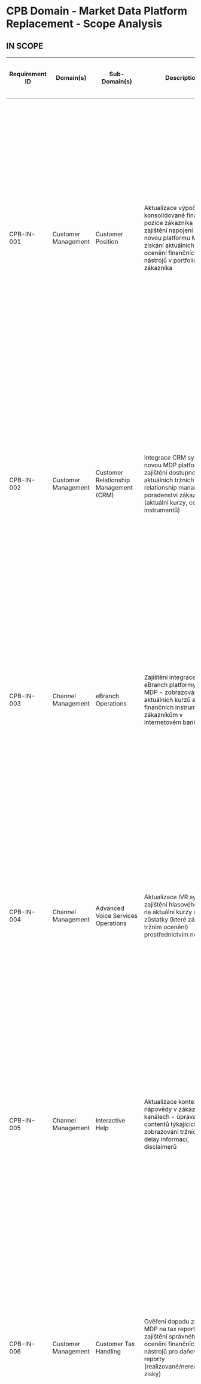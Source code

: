 # CPB Domain - Market Data Platform Replacement - Scope Analysis

## IN SCOPE

| Requirement ID | Domain(s) | Sub-Domain(s) | Description | Questions & Proposed Answers for Domain Owner Confirmation | Dependencies | Priority |
|---|---|---|---|---|---|---|
| CPB-IN-001 | Customer Management | Customer Position | Aktualizace výpočtu konsolidované finanční pozice zákazníka - zajištění napojení na novou platformu MDP pro získání aktuálních tržních ocenění finančních nástrojů v portfoliu zákazníka | **Q1:** Používá Customer Position aktuálně tržní data pro ocenění zákaznických portfolií?<br>**A:** Ano, pro výpočet MTM (mark-to-market) hodnot derivátů, dluhopisů a akcií.<br>**Q2:** Jaká je požadovaná frekvence aktualizace oceňovacích dat?<br>**A:** Real-time pro aktivní obchodníky, EOD (end-of-day) pro standardní zákazníky.<br>**Q3:** Jsou definovány fallback mechanismy při nedostupnosti tržních dat?<br>**A:** Musí být zajištěn fallback na poslední známé ceny s alertem pro relationship managery. | ITS-IN-002 (API integrace), PSO-IN-001 (Financial Instrument valuation) | VYSOKÁ |
| CPB-IN-002 | Customer Management | Customer Relationship Management (CRM) | Integrace CRM systému s novou MDP platformou - zajištění dostupnosti aktuálních tržních dat pro relationship managery při poradenství zákazníkům (aktuální kurzy, ceny instrumentů) | **Q1:** Zobrazuje CRM aktuálně zákazníkům/RMs tržní data v reálném čase?<br>**A:** Ano, pro investiční poradenství a valuaci portfolií.<br>**Q2:** Jaké typy tržních dat jsou zobrazovány v CRM?<br>**A:** FX kurzy, akciové kurzy, výnosy dluhopisů, komoditní ceny.<br>**Q3:** Existují SLA pro prodlevu zobrazení dat v CRM?<br>**A:** Maximální prodleva 5 minut pro non-trading zákazníky, near real-time pro trading desks. | ITS-IN-003 (downstream API compatibility), PSO-IN-001 (reference data) | STŘEDNÍ-VYSOKÁ |
| CPB-IN-003 | Channel Management | eBranch Operations | Zajištění integrace eBranch platformy s novou MDP - zobrazování aktuálních kurzů a cen finančních instrumentů zákazníkům v internetovém bankovnictví | **Q1:** Zobrazuje eBranch aktuálně kurzy a tržní ceny zákazníkům?<br>**A:** Ano, FX kurzy pro převody měn, kurzy akcií/fondů v investičním portfoliu.<br>**Q2:** Jaké jsou SLA pro dostupnost eBranch platformy?<br>**A:** 99.5% availability, 24/7 kromě maintenance windows.<br>**Q3:** Je zajištěn fallback při výpadku dat?<br>**A:** Musí existovat zobrazení posledních známých kurzů s časovým razítkem a disclaimerem. | ITS-IN-003 (API compatibility), CPB-IN-001 (customer position), RFC-IN-007 (market data surveillance) | VYSOKÁ |
| CPB-IN-004 | Channel Management | Advanced Voice Services Operations | Aktualizace IVR systému - zajištění hlasového dotazu na aktuální kurzy a zůstatky (které závisí na tržním ocenění) prostřednictvím nové MDP | **Q1:** Poskytuje IVR aktuálně informace o tržních kurzech?<br>**A:** Ano, základní FX kurzy a zůstatky na investičních účtech.<br>**Q2:** Jaká je frekvence aktualizace kurzů v IVR?<br>**A:** Standardně každých 15 minut, pro premium zákazníky každých 5 minut.<br>**Q3:** Je IVR systém integrován přes API nebo batch?<br>**A:** Hybridní - FX kurzy přes API, portfolio valuace z nočních batch procesů. | ITS-IN-003 (API integration), CPB-IN-001 (customer position) | STŘEDNÍ |
| CPB-IN-005 | Channel Management | Interactive Help | Aktualizace kontextové nápovědy v zákaznických kanálech - úprava help contentů týkajících se zobrazování tržních dat, delay informací, disclaimerů | **Q1:** Obsahuje Interactive Help aktuálně popis zobrazování tržních dat?<br>**A:** Ano, vysvětlení delay, zdroje dat, disclaimery pro investiční rozhodování.<br>**Q2:** Kdo je zodpovědný za update help contentů?<br>**A:** Channel Manager ve spolupráci s Legal/Compliance (ES).<br>**Q3:** Je potřeba právní revize změn v disclaimerech?<br>**A:** Ano, pokud se změní zdroj dat nebo delay characteristics. | ES-IN-006 (regulatory documentation), CPB-IN-003 (eBranch) | NÍZKÁ |
| CPB-IN-006 | Customer Management | Customer Tax Handling | Ověření dopadu změny MDP na tax reporting - zajištění správného ocenění finančních nástrojů pro daňové reporty (realizované/nerealizované zisky) | **Q1:** Používá Customer Tax Handling tržní ocenění pro výpočet daňových reportů?<br>**A:** Ano, pro capital gains/losses, zdanění investičních výnosů.<br>**Q2:** Jaké jsou regulatorní požadavky na přesnost oceňovacích dat pro tax reporting?<br>**A:** Musí být auditovatelné, použitelné official closing prices ke dni transakce.<br>**Q3:** Existuje závislost na historických datech z MDP?<br>**A:** Ano, pro zpětné přepočty a auditní trails (7 let zpětně). | PSO-IN-003 (historical data migration), RFC-IN-005 (regulatory reporting), ITS-IN-004 (data migration) | STŘEDNÍ-VYSOKÁ |
| CPB-IN-007 | Customer Management | Party Routing Profile | Aktualizace Party Routing Profile - zajištění správného routingu zákazníků podle jejich trading activity a potřeby real-time market data access | **Q1:** Obsahuje Party Routing Profile indikátory pro market data access?<br>**A:** Ano, rozlišení mezi real-time traders, delayed data users, non-market data users.<br>**Q2:** Ovlivňuje to routing prioritizaci customer service?<br>**A:** Ano, high-frequency traders mají prioritní routing při issues s market data.<br>**Q3:** Je potřeba rekalibrace routing pravidel po MDP změně?<br>**A:** Ano, pokud se změní latence nebo dostupnost dat. | CPB-IN-003 (eBranch), ITS-IN-001 (performance requirements) | NÍZKÁ-STŘEDNÍ |
| CPB-IN-008 | Partner Management | Correspondent Bank Directory | Aktualizace referenčních dat korespondentských bank - zajištění aktuálních FX kurzů pro settlement calculations z nové MDP | **Q1:** Používá Correspondent Bank Directory FX kurzy z centrální MDP?<br>**A:** Ano, pro valuaci pozic, exposure calculations, settlement amounts.<br>**Q2:** Jaké typy FX kurzů jsou požadovány (spot, forward, swap)?<br>**A:** Především spot rates, pro některé banky forward curves.<br>**Q3:** Jaká je kritičnost dostupnosti FX dat pro settlement?<br>**A:** Vysoká - settlement failures při nedostupnosti kurzů. | PSO-IN-001 (FX pricing), ITS-IN-002 (API integration), RFC-IN-003 (exposure monitoring) | VYSOKÁ |
| CPB-IN-009 | Partner Management | Correspondent Bank Operations | Integrace settlement procesů s novou MDP - zajištění FX kurzů pro payment processing a shadow accounting v reálném čase | **Q1:** Závisí Correspondent Bank Operations na real-time FX kurzech?<br>**A:** Ano, pro SWIFT payment processing, nostro/vostro account valuace.<br>**Q2:** Existují fallback mechanismy při nedostupnosti FX dat?<br>**A:** Musí být definovány - např. použití ECB reference rates, fallback na last known good rate.<br>**Q3:** Jaký je impact delay v FX datech na operations?<br>**A:** Kritický - může způsobit settlement failures, exposure limit breaches. | CPB-IN-008 (correspondent bank directory), ITS-IN-002 (API integration), PSO-IN-002 (collateral valuation) | VYSOKÁ |
| CPB-IN-010 | Channel Management | Channel Activity Analysis | Rozšíření analýzy channel activity - monitoring používání market data funkcionalit zákazníky, detekce anomálií v přístupu k tržním datům (potenciální fraud/bot detection) | **Q1:** Monitoruje Channel Activity Analysis aktuálně používání market data funkcí?<br>**A:** Částečně - tracking frekvenčních dotazů na kurzy, API calls.<br>**Q2:** Jsou definovány thresholdy pro abnormální behavior (bot detection)?<br>**A:** Ano, nadměrné API calls, scraping patterns.<br>**Q3:** Je potřeba rozšíření analytických capability po MDP změně?<br>**A:** Ano, nové API endpointy vyžadují nové monitoring patterns. | RFC-IN-010 (fraud detection), ITS-IN-007 (monitoring), CPB-IN-003 (eBranch) | STŘEDNÍ |

## OUT OF SCOPE

| Requirement ID | Domain(s) | Sub-Domain(s) | Description | Questions & Proposed Answers to Confirm OUT OF SCOPE | Dependencies | Priority |
|---|---|---|---|---|---|---|
| CPB-OUT-001 | Customer Management | Customer Behavior Models | Přepracování modelů chování zákazníků - vyloučeno z rozsahu, i když nová MDP může poskytovat nové datové body pro behavioral modeling | **Q1:** Ovlivňuje změna MDP vstupy pro behavior modeling?<br>**A:** Potenciálně ano (nové usage patterns), ale model redevelopment je mimo rozsah této iniciativy.<br>**Q2:** Je plánován model refresh v samostatném projektu?<br>**A:** Ano, customer analytics roadmap obsahuje model tuning pro H2/2026.<br>**Q3:** Postačí zachování existujících data feeds?<br>**A:** Ano, backward compatibility zajistí kontinuitu existujících modelů. | CPB-IN-010 (channel activity analysis) | N/A |
| CPB-OUT-002 | Customer Management | Contribution Models | Úprava contribution models (zákaznická/produktová profitabilita) - vyloučeno, i když změna MDP může ovlivnit licensing costs a měnící contribution margins | **Q1:** Změní se licensing náklady market data po MDP replacement?<br>**A:** Možná ano, ale model updates jsou mimo rozsah - contribution models se aktualizují samostatně v rámci finance cycles.<br>**Q2:** Je potřeba přepočet historické profitability?<br>**A:** Ne, historické výsledky zůstávají beze změn.<br>**Q3:** Bude zachován současný reporting formát?<br>**A:** Ano, žádné změny v profitability reporting. | BMS-IN-004 (cost structure), PSO-IN-006 (provider agreements) | N/A |
| CPB-OUT-003 | Customer Management | Customer Credit Rating | Změna credit rating methodology - vyloučeno, i když tržní data mohou ovlivňovat rating calculations (volatility, exposure) | **Q1:** Používá credit rating process tržní data z MDP?<br>**A:** Ano, pro market-based exposure calculations, ale rating methodology zůstává beze změn.<br>**Q2:** Je potřeba recertifikace rating modelů po MDP změně?<br>**A:** Ne, pokud data quality zůstane zachována (viz assumption ASM-002).<br>**Q3:** Ovlivní to external agency ratings?<br>**A:** Ne, external ratings jsou nezávislé na interní MDP. | RFC-IN-002 (credit risk models), CPB-IN-001 (customer position) | N/A |
| CPB-OUT-004 | Customer Management | Customer Product and Service Eligibility | Změna product eligibility rules - vyloučeno, přístup k premium market data produktům se nemění v rámci této iniciativy | **Q1:** Změní se eligibility pro real-time market data access?<br>**A:** Ne v rámci této iniciativy - business rules zůstávají stejné.<br>**Q2:** Budou nové produkty vyžadující market data?<br>**A:** Potenciálně v budoucnu, ale mimo rozsah MDP replacement.<br>**Q3:** Je potřeba update eligibility engine?<br>**A:** Ne, pokud API contracts zůstanou backward compatible. | BMS-OUT-003 (new product development), CPB-IN-007 (party routing profile) | N/A |
| CPB-OUT-005 | Channel Management | Branch Location Operations | Změny v pobočkové síti operacích - vyloučeno, branch operations nejsou přímo závislé na centrální MDP (používají delayed data nebo tištěné kurzy) | **Q1:** Používají pobočky real-time market data z MDP?<br>**A:** Ne, standardně delayed kurzy (15-30 min), pro některé operace tištěné denní kurzy.<br>**Q2:** Ovlivní MDP změna branch currency exchange operations?<br>**A:** Ne přímo, branch rates jsou často manuálně nastavované s marží.<br>**Q3:** Je potřeba školení pobočkového personálu?<br>**A:** Minimální - pouze pokud se změní eBranch interface (viz CPB-IN-003). | CPB-IN-003 (eBranch operations) | N/A |
| CPB-OUT-006 | Channel Management | Branch Portfolio | Optimalizace pobočkové sítě - vyloučeno, MDP změna neovlivňuje branch network planning a performance analysis | **Q1:** Používá branch portfolio analysis market data?<br>**A:** Ne přímo - analyzuje customer traffic, profitability, demografii.<br>**Q2:** Ovlivní změna MDP branch performance metrics?<br>**A:** Ne, performance KPIs nejsou závislé na real-time market data.<br>**Q3:** Je potřeba update branch analytics?<br>**A:** Ne v rámci této iniciativy. | BMS-OUT-001 (branch marketing) | N/A |
| CPB-OUT-007 | Channel Management | Channel Portfolio | Změna channel strategie a portfolio optimization - vyloučeno, strategické rozhodování o channel mix není součástí MDP projektu | **Q1:** Ovlivní MDP změna channel performance evaluation?<br>**A:** Potenciálně ano (jiné usage patterns), ale channel strategy review je mimo rozsah.<br>**Q2:** Budou nové channel capabilities vyžadující market data?<br>**A:** Možná v budoucnu (nové trading channels), ale mimo tento projekt.<br>**Q3:** Je potřeba channel portfolio analysis update?<br>**A:** Ne v rámci MDP replacement - samostatná channel strategy initiative. | CPB-IN-010 (channel activity analysis), BMS-OUT-002 (channel marketing) | N/A |
| CPB-OUT-008 | Interaction Management | Customer Event History | Rozšíření event capture - vyloučeno, žádné nové event types nejsou definovány v rámci MDP změny | **Q1:** Budou nové event types související s market data access?<br>**A:** Potenciálně ano (API access logs), ale event taxonomy expansion je mimo rozsah.<br>**Q2:** Je potřeba rozšíření event storage capacity?<br>**A:** Možná, ale capacity planning je součástí ITS-IN-005, ne CPB změny.<br>**Q3:** Změní se event retention policy?<br>**A:** Ne, standard 7-year retention zůstává. | ITS-IN-005 (infrastructure capacity), RFC-IN-012 (audit trail) | N/A |
| CPB-OUT-009 | Interaction Management | Servicing Event History | Úprava service event recording - vyloučeno, service event taxonomy se nemění | **Q1:** Budou nové incident types související s MDP?<br>**A:** Ano (MDP outages, data quality issues), ale jsou covered v ITS incident management, ne CPB.<br>**Q2:** Je potřeba update service catalogu?<br>**A:** Ne z CPB perspektivy - ITS service catalog update je v ITS-IN-011.<br>**Q3:** Změní se SLA reporting?<br>**A:** Ne pro CPB services - CPB SLAs (eBranch, IVR) zůstávají stejné. | ITS-IN-011 (support services), ES-IN-007 (support readiness) | N/A |
| CPB-OUT-010 | Partner Management | Merchant Acquiring Facility | Změny v merchant acquiring - vyloučeno, merchant POS transactions nejsou závislé na capital markets data z MDP | **Q1:** Používají merchant operations data z MDP?<br>**A:** Ne, merchant acquiring používá jiné systémy (card networks, payment processors).<br>**Q2:** Ovlivní MDP změna FX conversion pro mezinárodní merchants?<br>**A:** Ne, merchant FX rates jsou z jiného systému (card network rates).<br>**Q3:** Je potřeba koordinace s merchant acquiring team?<br>**A:** Ne, žádné dependency. | N/A | N/A |
| CPB-OUT-011 | Partner Management | Card Network Participant Facility | Správa card network partnerships - vyloučeno, card network operations nejsou ovlivněny capital markets MDP | **Q1:** Závisí card network operations na MDP?<br>**A:** Ne, zcela separátní systémová infrastruktura.<br>**Q2:** Používají card transactions FX data z MDP?<br>**A:** Ne, FX rates jsou z card network providers (Visa, Mastercard).<br>**Q3:** Je potřeba komunikace s card network teams?<br>**A:** Ne, žádný overlap. | N/A | N/A |
| CPB-OUT-012 | Partner Management | Interbank Relationship Management | Strategické interbank relationship development - vyloučeno, relationship planning není ovlivněn technickou změnou MDP | **Q1:** Ovlivní MDP změna interbank relationship strategy?<br>**A:** Ne, relationship management je business proces nezávislý na technické platformě.<br>**Q2:** Je potřeba komunikace s interbank partners o MDP změně?<br>**A:** Pouze pokud ovlivňuje shared services (viz CPB-IN-008/009 pro correspondent banking).<br>**Q3:** Změní se interbank SLAs?<br>**A:** Ne, unless correspondent banking operations jsou affected (covered in CPB-IN-009). | CPB-IN-009 (correspondent bank operations) | N/A |
| CPB-OUT-013 | Interaction Management | Session Dialogue | Změna conversation management flows - vyloučeno, dialogue structure se nemění, i když může zobrazovat nová market data | **Q1:** Ovlivní MDP změna customer dialogue flows?<br>**A:** Ne přímo - dialogue engine zůstává stejný, pouze data source se mění.<br>**Q2:** Je potřeba update conversation scripts?<br>**A:** Minimálně - pouze error handling messages pro MDP nedostupnost (covered in CPB-IN-005 Interactive Help).<br>**Q3:** Změní se customer journey mapping?<br>**A:** Ne v rámci této iniciativy. | CPB-IN-005 (interactive help), CPB-IN-003 (eBranch) | N/A |

## ASSUMPTIONS

| Assumption ID | Category | Description | Risk Level | Validation Approach |
|---|---|---|---|---|
| CPB-ASM-001 | Operational | eBranch a CRM systémy mají API-based integraci s market data, nikoliv pouze batch feeds - umožňuje near real-time data updates bez nutnosti архitектурální změny | VYSOKÉ | Technický audit stávající integrace eBranch/CRM s legacy MDP systémem. Validace s ITS architekty. Timeframe: Týden 1-2. Vlastník: CPB Solution Architect + ITS. |
| CPB-ASM-002 | Business | SLA pro zákaznické kanály (99.5% eBranch availability) mohou být splněny i během migrace na novou MDP, za předpokladu dual-feed capability | KRITICKÉ | Validace high-availability architektury nové MDP, disaster recovery strategie, fallback mechanismů. Workshop s ITS + CPB operations. Timeframe: Týden 1. Vlastník: ITS + CPB Operations Manager. |
| CPB-ASM-003 | Technical | Backward compatibility API bude zachována - downstream systémy (eBranch, CRM, IVR) nebudou vyžadovat zásadní přepracování integrací | VYSOKÉ | Technická analýza API contracts (stávající vs nová MDP), POC testování backward compatibility. Timeframe: Týden 2-4. Vlastník: ITS API team + CPB integration team. |
| CPB-ASM-004 | Operational | Customer-facing disclaimery a help obsah nepotřebují legal re-approval, pokud se nemění zdroj dat (stále Bloomberg/Reuters) - pouze technická platforma | STŘEDNÍ | Legal review s ES domain - konzultace compliance požadavků. Ověření, zda změna platformy vyžaduje update customer-facing legal disclaimers. Timeframe: Týden 2-3. Vlastník: ES Legal + CPB Channel Manager. |
| CPB-ASM-005 | Business | Correspondent Bank Operations mohou tolerovat krátkodobé (<5 min) výpadky FX kurzů pomocí fallback mechanismů bez významného business impact | STŘEDNÍ-VYSOKÉ | Business impact analysis s Correspondent Banking team - validace tolerance pro data delays, dostupnost fallback rates (ECB rates, last known good). Timeframe: Týden 2. Vlastník: CPB Partner Manager + RFC Risk. |
| CPB-ASM-006 | Operational | Customer communication o MDP změně není nutná (technická změna transparentní pro zákazníky) - za předpokladu zero-downtime a zachování data quality | STŘEDNÍ | Business decision - pokud zero-downtime není zajištěn nebo dojde k změně v data availability/quality, customer communication bude nutná. Timeframe: Týden 1. Vlastník: CPB + BMS (customer comms). |
| CPB-ASM-007 | Resource | CPB SMEs budou dostupní pro UAT testování a hypercare support v období mimo major business events (avoid Q4 pro retail banking, year-end for wealth management) | STŘEDNÍ | Resource plánování s CPB managers - konfirmace dostupnosti key resources, identifikace blackout periods. Timeframe: Týden 3-4. Vlastník: CPB Domain Manager + Project Manager. |
| CPB-ASM-008 | Technical | IVR systém může být aktualizován bez nutnosti výměny hardware - pouze software/API integration changes | STŘEDNÍ | Technická validace IVR platformy - API capability, integration options, vendor support. Timeframe: Týden 3. Vlastník: CPB Channel Manager + ITS telecom team. |

## CONSTRAINTS

| Constraint ID | Type | Description | Impact | Mitigation Strategy |
|---|---|---|---|---|
| CPB-CON-001 | Operational | 99.5% availability SLA pro eBranch platformu - jakýkoliv downtime nad 3.65 hodin/měsíc je porušení SLA s potenciálními smluvními penalizacemi | Nutnost zero-downtime migrace pro customer-facing kanály. Zvyšuje složitost deployment strategie. | Dual-feed capability během migrace, phased rollout starting with internal channels (CRM) before customer-facing (eBranch), extensive UAT including failover scenarios. |
| CPB-CON-002 | Operational | 24/5 operační okno (trading hours) - změny v production systémech pouze během weekend maintenance windows (Sat 22:00 - Sun 14:00 CET) | Omezené deployment okno, vyžaduje kompresní deployment timeline nebo extended maintenance. | Phased deployment přes multiple weekends, blue-green deployment strategie, thorough pre-deployment validation v UAT prostředí. |
| CPB-CON-003 | Regulatory | MiFID II investor protection requirements - disclosure o market data sources, delays, disclaimers musí být accurate a compliant | Změna disclaimerů vyžaduje legal review (4-6 weeks), potenciálně customer re-acceptance of terms. | Early engagement s ES legal team, parallel legal review během development phase, pre-approval template disclaimers. |
| CPB-CON-004 | Resource | CPB support team kapacita - omezená dostupnost pro extended hypercare support (normal capacity 5 FTE pro všechny channels) | Nedostatečná support kapacita může vést k prodloužení incident resolution times během stabilization period. | Pre-training support team, creation of enhanced runbooks, ITS L1/L2 support jako first line of defense, eskalační procedures, možnost temporary support augmentation (contractors). |
| CPB-CON-005 | Resource | Correspondent Banking SMEs dostupnost - pouze 2 SMEs s detailní znalostí FX settlement integration, oba heavily loaded BAU operations | Bottleneck pro UAT validation correspondent banking flows, dependency na key persons. | Early involvement od Week 1, structured knowledge transfer, dokumentace current integration v detail, fallback na vendor support (correspondent banking system provider). |
| CPB-CON-006 | Technical | eBranch platform je legacy system (10+ let starý) - omezená flexibilita pro rapid changes, known technical debt | Pomalejší development cycle pro eBranch změny, vyšší testing effort, risk of regression bugs. | Minimize changes to eBranch code - preferovat API-side compatibility, extensive regression testing, phased rollout starting with low-volume customer segments. |
| CPB-CON-007 | Technical | Multi-channel data consistency requirement - všechny kanály (eBranch, IVR, CRM, branch) musí zobrazovat konzistentní market data (max 5 min tolerance) | Komplexní synchronizace requirements, cache management, potential performance impact. | Centralized API gateway pro market data distribution, standardized caching strategy, monitoring inter-channel data consistency, alerting on sync deviations >threshold. |
| CPB-CON-008 | Business | Customer expectations - high-net-worth a trading customers očekávají real-time data without delays, jakákoliv degradace servisu povede k complaints/escalations | Reputační risk, customer satisfaction impact, potential business loss (customers switching to competitors). | Extensive performance testing pre-deployment, pilot s non-critical customer segment first, proactive communication s premium customers if any changes to service levels, rapid rollback capability. |
